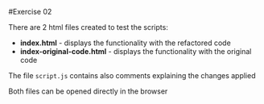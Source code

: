 #Exercise 02

There are 2 html files created to test the scripts:

* **index.html** - displays the functionality with the refactored code
* **index-original-code.html** - displays the functionality with the original code 

The file `script.js` contains also comments explaining the changes applied

Both files can be opened directly in the browser